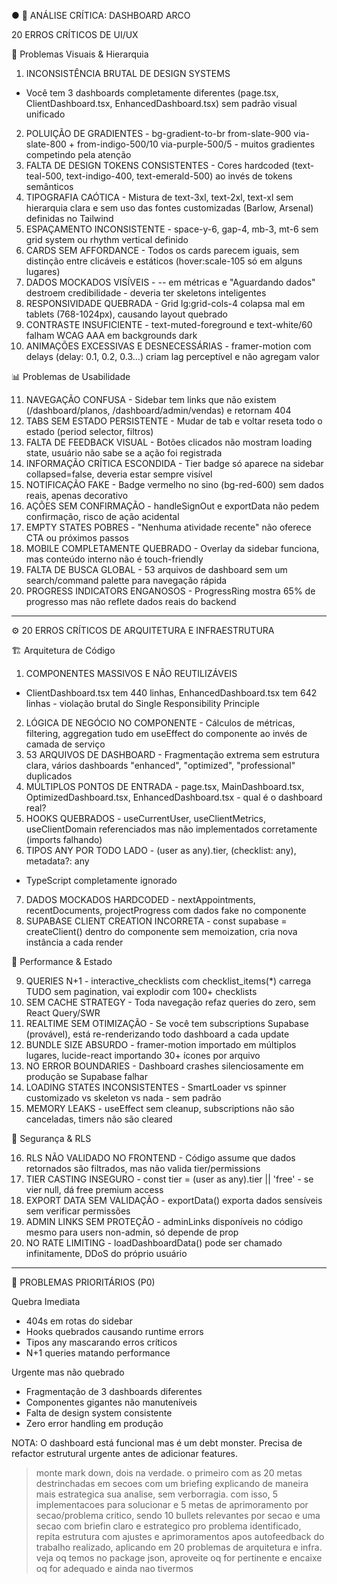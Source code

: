 ● 🚨 ANÁLISE CRÍTICA: DASHBOARD ARCO

  20 ERROS CRÍTICOS DE UI/UX

  🎨 Problemas Visuais & Hierarquia

  1. INCONSISTÊNCIA BRUTAL DE DESIGN SYSTEMS
  - Você tem 3 dashboards completamente
  diferentes (page.tsx, ClientDashboard.tsx,
  EnhancedDashboard.tsx) sem padrão visual
  unificado
  2. POLUIÇÃO DE GRADIENTES -
  bg-gradient-to-br from-slate-900 
  via-slate-800 + from-indigo-500/10 
  via-purple-500/5 - muitos gradientes
  competindo pela atenção
  3. FALTA DE DESIGN TOKENS CONSISTENTES -
  Cores hardcoded (text-teal-500,
  text-indigo-400, text-emerald-500) ao invés
   de tokens semânticos
  4. TIPOGRAFIA CAÓTICA - Mistura de
  text-3xl, text-2xl, text-xl sem hierarquia
  clara e sem uso das fontes customizadas
  (Barlow, Arsenal) definidas no Tailwind
  5. ESPAÇAMENTO INCONSISTENTE - space-y-6,
  gap-4, mb-3, mt-6 sem grid system ou rhythm
   vertical definido
  6. CARDS SEM AFFORDANCE - Todos os cards
  parecem iguais, sem distinção entre
  clicáveis e estáticos (hover:scale-105 só
  em alguns lugares)
  7. DADOS MOCKADOS VISÍVEIS - -- em métricas
   e "Aguardando dados" destroem
  credibilidade - deveria ter skeletons
  inteligentes
  8. RESPONSIVIDADE QUEBRADA - Grid
  lg:grid-cols-4 colapsa mal em tablets
  (768-1024px), causando layout quebrado
  9. CONTRASTE INSUFICIENTE -
  text-muted-foreground e text-white/60
  falham WCAG AAA em backgrounds dark
  10. ANIMAÇÕES EXCESSIVAS E DESNECESSÁRIAS -
   framer-motion com delays (delay: 0.1, 0.2,
   0.3...) criam lag perceptível e não
  agregam valor

  📊 Problemas de Usabilidade

  11. NAVEGAÇÃO CONFUSA - Sidebar tem links
  que não existem (/dashboard/planos,
  /dashboard/admin/vendas) e retornam 404
  12. TABS SEM ESTADO PERSISTENTE - Mudar de
  tab e voltar reseta todo o estado (period
  selector, filtros)
  13. FALTA DE FEEDBACK VISUAL - Botões
  clicados não mostram loading state, usuário
   não sabe se a ação foi registrada
  14. INFORMAÇÃO CRÍTICA ESCONDIDA - Tier
  badge só aparece na sidebar
  collapsed=false, deveria estar sempre
  visível
  15. NOTIFICAÇÃO FAKE - Badge vermelho no
  sino (bg-red-600) sem dados reais, apenas
  decorativo
  16. AÇÕES SEM CONFIRMAÇÃO - handleSignOut e
   exportData não pedem confirmação, risco de
   ação acidental
  17. EMPTY STATES POBRES - "Nenhuma
  atividade recente" não oferece CTA ou
  próximos passos
  18. MOBILE COMPLETAMENTE QUEBRADO - Overlay
   da sidebar funciona, mas conteúdo interno
  não é touch-friendly
  19. FALTA DE BUSCA GLOBAL - 53 arquivos de
  dashboard sem um search/command palette
  para navegação rápida
  20. PROGRESS INDICATORS ENGANOSOS -
  ProgressRing mostra 65% de progresso mas
  não reflete dados reais do backend

  ---
  ⚙️ 20 ERROS CRÍTICOS DE ARQUITETURA E 
  INFRAESTRUTURA

  🏗️ Arquitetura de Código

  1. COMPONENTES MASSIVOS E NÃO REUTILIZÁVEIS
   - ClientDashboard.tsx tem 440 linhas,
  EnhancedDashboard.tsx tem 642 linhas -
  violação brutal do Single Responsibility
  Principle
  2. LÓGICA DE NEGÓCIO NO COMPONENTE -
  Cálculos de métricas, filtering,
  aggregation tudo em useEffect do componente
   ao invés de camada de serviço
  3. 53 ARQUIVOS DE DASHBOARD - Fragmentação
  extrema sem estrutura clara, vários
  dashboards "enhanced", "optimized",
  "professional" duplicados
  4. MÚLTIPLOS PONTOS DE ENTRADA - page.tsx,
  MainDashboard.tsx, OptimizedDashboard.tsx,
  EnhancedDashboard.tsx - qual é o dashboard
  real?
  5. HOOKS QUEBRADOS - useCurrentUser,
  useClientMetrics, useClientDomain
  referenciados mas não implementados
  corretamente (imports falhando)
  6. TIPOS ANY POR TODO LADO - (user as 
  any).tier, (checklist: any), metadata?: any
   - TypeScript completamente ignorado
  7. DADOS MOCKADOS HARDCODED -
  nextAppointments, recentDocuments,
  projectProgress com dados fake no
  componente
  8. SUPABASE CLIENT CREATION INCORRETA -
  const supabase = createClient() dentro do
  componente sem memoization, cria nova
  instância a cada render

  🔌 Performance & Estado

  9. QUERIES N+1 - interactive_checklists com
   checklist_items(*) carrega TUDO sem
  pagination, vai explodir com 100+
  checklists
  10. SEM CACHE STRATEGY - Toda navegação
  refaz queries do zero, sem React Query/SWR
  11. REALTIME SEM OTIMIZAÇÃO - Se você tem
  subscriptions Supabase (provável), está
  re-renderizando todo dashboard a cada
  update
  12. BUNDLE SIZE ABSURDO - framer-motion
  importado em múltiplos lugares,
  lucide-react importando 30+ ícones por
  arquivo
  13. NO ERROR BOUNDARIES - Dashboard crashes
   silenciosamente em produção se Supabase
  falhar
  14. LOADING STATES INCONSISTENTES -
  SmartLoader vs spinner customizado vs
  skeleton vs nada - sem padrão
  15. MEMORY LEAKS - useEffect sem cleanup,
  subscriptions não são canceladas, timers
  não são cleared

  🔐 Segurança & RLS

  16. RLS NÃO VALIDADO NO FRONTEND - Código
  assume que dados retornados são filtrados,
  mas não valida tier/permissions
  17. TIER CASTING INSEGURO - const tier = 
  (user as any).tier || 'free' - se vier
  null, dá free premium access
  18. EXPORT DATA SEM VALIDAÇÃO -
  exportData() exporta dados sensíveis sem
  verificar permissões
  19. ADMIN LINKS SEM PROTEÇÃO - adminLinks
  disponíveis no código mesmo para users
  non-admin, só depende de prop
  20. NO RATE LIMITING - loadDashboardData()
  pode ser chamado infinitamente, DDoS do
  próprio usuário

  ---
  🎯 PROBLEMAS PRIORITÁRIOS (P0)

  Quebra Imediata

  - 404s em rotas do sidebar
  - Hooks quebrados causando runtime errors
  - Tipos any mascarando erros críticos
  - N+1 queries matando performance

  Urgente mas não quebrado

  - Fragmentação de 3 dashboards diferentes
  - Componentes gigantes não manuteníveis
  - Falta de design system consistente
  - Zero error handling em produção

  NOTA: O dashboard está funcional mas é um
  debt monster. Precisa de refactor
  estrutural urgente antes de adicionar
  features.

> monte mark down, dois na verdade. o 
primeiro com as 20 metas destrinchadas em 
secoes com um briefing explicando de maneira 
mais estrategica sua analise, sem 
verborragia. com isso, 5 implementacoes para 
solucionar e 5 metas de aprimoramento por 
secao/problema critico, sendo 10 bullets 
relevantes por secao e uma secao com briefin 
claro e estrategico pro problema 
identificado, repita estrutura com ajustes e 
aprimoramentos apos autofeedback do trabalho 
realizado, aplicando em 20 problemas de 
arquitetura e infra. veja oq temos no package
 json, aproveite oq for pertinente e encaixe 
oq for adequado e ainda nao tivermos 